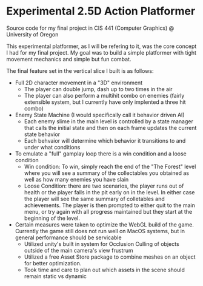 # Experimental 2.5D Action Platformer

Source code for my final project in CIS 441 (Computer Graphics) @ University of Oregon

This experimental platformer, as I will be refering to it, was the core concept I had for my final project. My goal was to build a simple platformer with tight movement mechanics and simple but fun combat.

The final feature set in the vertical slice I built is as follows:

* Full 2D character movement in a "3D" environment
    * The player can double jump, dash up to two times in the air
    * The player can also perform a multihit combo on enemies (fairly extensible system, but I currently have only implented a three hit combo)
* Enemy State Machine (I would specifically call it behavior driven AI)
    * Each enemy slime in the main level is controlled by a state manager that calls the initial state and then on each frame updates the current state behavior
    * Each behvaior will determine which behavior it transitions to and under what conditions
* To emulate a "full" gamplay loop there is a win condition and a loose condition
    * Win condition: To win, simply reach the end of the "The Forest" level where you will see a summary of the collectables you obtained as well as how many enemies you have slain
    * Loose Condition: there are two scenarios, the player runs out of health or the player falls in the pit early on in the level. In either case the player will see the same summary of colletables and achievements. The player is then prompted to either quit to the main menu, or try again with all progress maintained but they start at the beginning of the level.
* Certain measures were taken to optimize the WebGL build of the game. Currently the game still does not run well on MacOS systems, but in general performance should be servicable
    * Utilized unity's built in system for Occlusion Culling of objects outside of the main camera's view frustrum
    * Utilized a free Asset Store package to combine meshes on an object for better optimization.
    * Took time and care to plan out which assets in the scene should remain static vs dynamic
